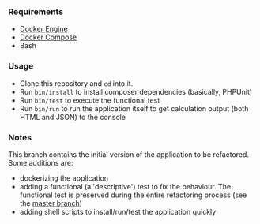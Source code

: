 ### Requirements

- [Docker Engine](https://docs.docker.com/engine/installation/)
- [Docker Compose](https://docs.docker.com/compose/install/)
- Bash

### Usage

- Clone this repository and `cd` into it.
- Run `bin/install` to install composer dependencies (basically, PHPUnit)
- Run `bin/test` to execute the functional test
- Run `bin/run` to run the application itself to get calculation output (both HTML and JSON) to the console

### Notes

This branch contains the initial version of the application to be refactored. Some additions are:
- dockerizing the application
- adding a functional (a 'descriptive') test to fix the behaviour. The functional test is preserved during the entire refactoring process (see the [master branch](https://github.com/vtos/php-refactoring-practice))
- adding shell scripts to install/run/test the application quickly
